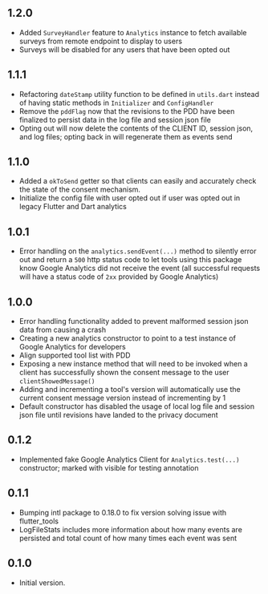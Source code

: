 ## 1.2.0

- Added `SurveyHandler` feature to `Analytics` instance to fetch available surveys from remote endpoint to display to users
- Surveys will be disabled for any users that have been opted out

## 1.1.1

- Refactoring `dateStamp` utility function to be defined in `utils.dart` instead of having static methods in `Initializer` and `ConfigHandler`
- Remove the `pddFlag` now that the revisions to the PDD have been finalized to persist data in the log file and session json file
- Opting out will now delete the contents of the CLIENT ID, session json, and log files; opting back in will regenerate them as events send

## 1.1.0

- Added a `okToSend` getter so that clients can easily and accurately check the state of the consent mechanism.
- Initialize the config file with user opted out if user was opted out in legacy Flutter and Dart analytics

## 1.0.1

- Error handling on the `analytics.sendEvent(...)` method to silently error out and return a `500` http status code to let tools using this package know Google Analytics did not receive the event (all successful requests will have a status code of `2xx` provided by Google Analytics)

## 1.0.0

- Error handling functionality added to prevent malformed session json data from causing a crash
- Creating a new analytics constructor to point to a test instance of Google Analytics for developers
- Align supported tool list with PDD
- Exposing a new instance method that will need to be invoked when a client has successfully shown the consent message to the user `clientShowedMessage()`
- Adding and incrementing a tool's version will automatically use the current consent message version instead of incrementing by 1
- Default constructor has disabled the usage of local log file and session json file until revisions have landed to the privacy document

## 0.1.2

- Implemented fake Google Analytics Client for `Analytics.test(...)` constructor; marked with visible for testing annotation

## 0.1.1

- Bumping intl package to 0.18.0 to fix version solving issue with flutter_tools
- LogFileStats includes more information about how many events are persisted and total count of how many times each event was sent

## 0.1.0

- Initial version.
